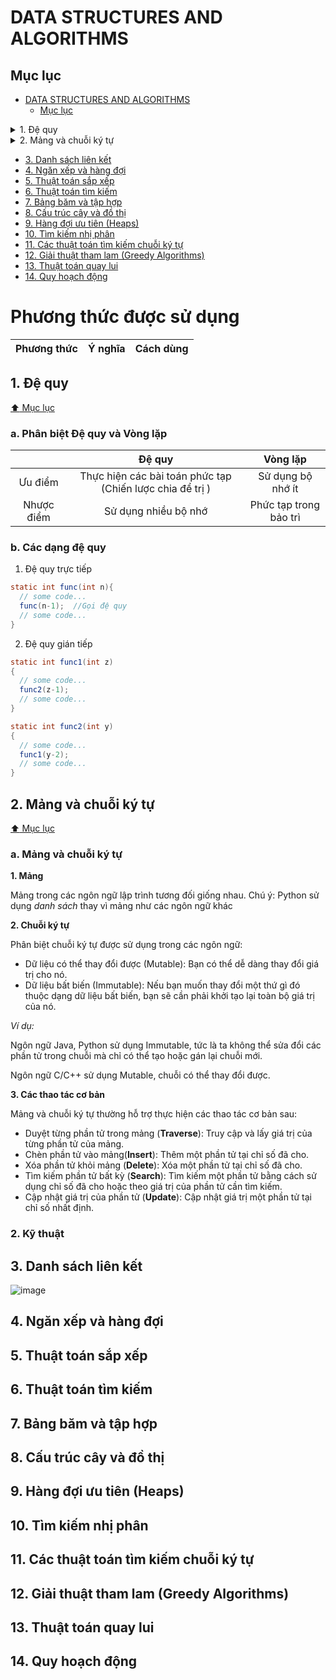 # DATA STRUCTURES AND ALGORITHMS

## Mục lục
- [DATA STRUCTURES AND ALGORITHMS](#data-structures-and-algorithms)
  - [Mục lục](#mục-lục)

<details>
  <summary>1. Đệ quy</summary>
  
  - [a. Phân biệt Đệ quy và Vòng lặp](#a-phân-biệt-đệ-quy-và-vòng-lặp)
  - [b. Các dạng đệ quy](#b-các-dạng-đệ-quy)
</details>

<details>
  <summary>2. Mảng và chuỗi ký tự</summary>
  
  - [a. Mảng và chuỗi ký tự](#a-mảng-và-chuỗi-ký-tự)
  - [b. Kỹ thuật](#b-các-dạng-đệ-quy)
</details>

  - [3. Danh sách liên kết](#3-danh-sách-liên-kết)
  - [4. Ngăn xếp và hàng đợi](#4-ngăn-xếp-và-hàng-đợi)
  - [5. Thuật toán sắp xếp](#5-thuật-toán-sắp-xếp)
  - [6. Thuật toán tìm kiếm](#6-thuật-toán-tìm-kiếm)
  - [7. Bảng băm và tập hợp](#7-bảng-băm-và-tập-hợp)
  - [8. Cấu trúc cây và đồ thị](#8-cấu-trúc-cây-và-đồ-thị)
  - [9. Hàng đợi ưu tiên (Heaps)](#9-hàng-đợi-ưu-tiên-heaps)
  - [10. Tìm kiếm nhị phân](#10-tìm-kiếm-nhị-phân)
  - [11. Các thuật toán tìm kiếm chuỗi ký tự](#11-các-thuật-toán-tìm-kiếm-chuỗi-ký-tự)
  - [12. Giải thuật tham lam (Greedy Algorithms)](#12-giải-thuật-tham-lam-greedy-algorithms)
  - [13. Thuật toán quay lui](#13-thuật-toán-quay-lui)
  - [14. Quy hoạch động](#14-quy-hoạch-động)


# Phương thức được sử dụng

| Phương thức | Ý nghĩa | Cách dùng |
| :---: | :---: | :---: | 


## 1. Đệ quy
[:arrow_up: Mục lục](#mục-lục)
### a. Phân biệt Đệ quy và Vòng lặp

| | Đệ quy | Vòng lặp
| :---: | :---: | :---: |
| Ưu điểm | Thực hiện các bài toán phức tạp (Chiến lược chia để trị )| Sử dụng bộ nhớ ít |
| Nhược điểm | Sử dụng nhiều bộ nhớ | Phức tạp trong bảo trì |

### b. Các dạng đệ quy

1. Đệ quy trực tiếp
   
```java
static int func(int n){
  // some code...
  func(n-1);  //Gọi đệ quy
  // some code...
}
``` 

2. Đệ quy gián tiếp

```java
static int func1(int z)
{
  // some code...
  func2(z-1);
  // some code...
}

static int func2(int y)
{
  // some code...
  func1(y-2);
  // some code...
}
```

## 2. Mảng và chuỗi ký tự
[:arrow_up: Mục lục](#mục-lục)
### a. Mảng và chuỗi ký tự

**1. Mảng**

Mảng trong các ngôn ngữ lập trình tương đối giống nhau. Chú ý: Python sử dụng *danh sách* thay vì mảng như các ngôn ngữ khác

**2. Chuỗi ký tự**

Phân biệt chuỗi ký tự được sử dụng trong các ngôn ngữ:

- Dữ liệu có thể thay đổi được (Mutable): Bạn có thể dễ dàng thay đổi giá trị cho nó.
- Dữ liệu bất biến (Immutable): Nếu bạn muốn thay đổi một thứ gì đó thuộc dạng dữ liệu bất biến, bạn sẽ cần phải khởi tạo lại toàn bộ giá trị của nó.

*Ví dụ:*

Ngôn ngữ Java, Python sử dụng Immutable, tức là ta không thể sửa đổi các phần tử trong chuỗi mà chỉ có thể tạo hoặc gán lại chuỗi mới.

Ngôn ngữ C/C++ sử dụng Mutable, chuỗi có thể thay đổi được.

**3. Các thao tác cơ bản**

Mảng và chuỗi ký tự thường hỗ trợ thực hiện các thao tác cơ bản sau:

- Duyệt từng phần tử trong mảng (**Traverse**): Truy cập và lấy giá trị của từng phần tử của mảng.
- Chèn phần tử vào mảng(**Insert**): Thêm một phần tử tại chỉ số đã cho.
- Xóa phần tử khỏi mảng (**Delete**): Xóa một phần tử tại chỉ số đã cho.
- Tìm kiếm phần tử bất kỳ (**Search**): Tìm kiếm một phần tử bằng cách sử dụng chỉ số đã cho hoặc theo giá trị của phần tử cần tìm kiếm.
- Cập nhật giá trị của phần tử (**Update**): Cập nhật giá trị một phần tử tại chỉ số nhất định.

### 2. Kỹ thuật 

## 3. Danh sách liên kết

![image](https://github.com/CUNGVANTHANG/Java_Back-end/assets/96326479/b217e40f-3a77-4d93-b806-ec7bb52b2634)


## 4. Ngăn xếp và hàng đợi


## 5. Thuật toán sắp xếp


## 6. Thuật toán tìm kiếm


## 7. Bảng băm và tập hợp


## 8. Cấu trúc cây và đồ thị


## 9. Hàng đợi ưu tiên (Heaps)


## 10. Tìm kiếm nhị phân


## 11. Các thuật toán tìm kiếm chuỗi ký tự


## 12. Giải thuật tham lam (Greedy Algorithms)


## 13. Thuật toán quay lui


## 14. Quy hoạch động
